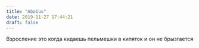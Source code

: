 ```yaml
---
title: "Abobus"
date: 2019-11-27 17:44:21
draft: false
---
```


Взросление это когда кидаешь пельмешки в кипяток и он не брызгается
